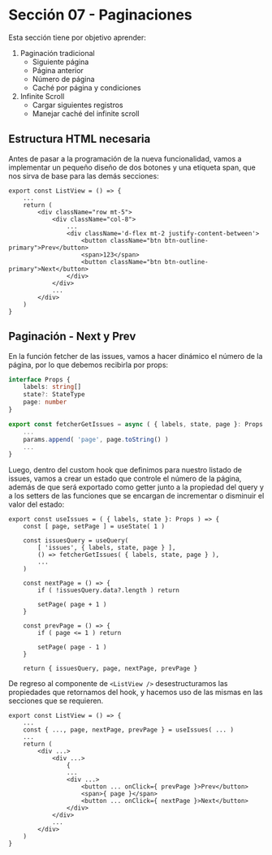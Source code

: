 # Sección 07 - Paginaciones

Esta sección tiene por objetivo aprender:

1. Paginación tradicional
    - Siguiente página
    - Página anterior
    - Número de página
    - Caché por página y condiciones
2. Infinite Scroll
    - Cargar siguientes registros
    - Manejar caché del infinite scroll

## Estructura HTML necesaria

Antes de pasar a la programación de la nueva funcionalidad, vamos a implementar un pequeño diseño de dos botones y una etiqueta span, que nos sirva de base para las demás secciones:

```tsx
export const ListView = () => {
    ...
    return (
        <div className="row mt-5">
            <div className="col-8">
                ...
                <div className='d-flex mt-2 justify-content-between'>
                    <button className="btn btn-outline-primary">Prev</button>
                    <span>123</span>
                    <button className="btn btn-outline-primary">Next</button>
                </div>
            </div>
            ...
        </div>
    )
}
```

## Paginación - Next y Prev

En la función fetcher de las issues, vamos a hacer dinámico el número de la página, por lo que debemos recibirla por props:

```ts
interface Props {
    labels: string[]
    state?: StateType
    page: number
}

export const fetcherGetIssues = async ( { labels, state, page }: Props ): Promise<IssueType[]> => {
    ...
    params.append( 'page', page.toString() )
    ...
}
```

Luego, dentro del custom hook que definimos para nuestro listado de issues, vamos a crear un estado que controle el número de la página, además de que será exportado como getter junto a la propiedad del query y a los setters de las funciones que se encargan de incrementar o disminuir el valor del estado:

```tsx
export const useIssues = ( { labels, state }: Props ) => {
    const [ page, setPage ] = useState( 1 )

    const issuesQuery = useQuery(
        [ 'issues', { labels, state, page } ],
        () => fetcherGetIssues( { labels, state, page } ),
        ...
    )

    const nextPage = () => {
        if ( !issuesQuery.data?.length ) return

        setPage( page + 1 )
    }

    const prevPage = () => {
        if ( page <= 1 ) return

        setPage( page - 1 )
    }

    return { issuesQuery, page, nextPage, prevPage }
```

De regreso al componente de `<ListView />` desestructuramos las propiedades que retornamos del hook, y hacemos uso de las mismas en las secciones que se requieren.

```tsx
export const ListView = () => {
    ...
    const { ..., page, nextPage, prevPage } = useIssues( ... )
    ...
    return (
        <div ...>
            <div ...>
                {
                ...
                <div ...>
                    <button ... onClick={ prevPage }>Prev</button>
                    <span>{ page }</span>
                    <button ... onClick={ nextPage }>Next</button>
                </div>
            </div>
            ...
        </div>
    )
}
```
